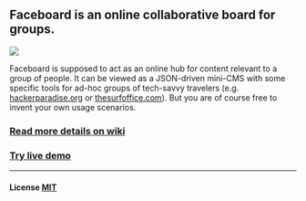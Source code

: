 ## Faceboard is an online collaborative board for groups.

<a href="http://fb.binaryage.com"><img src="https://dl.dropboxusercontent.com/u/559047/faceboard-intro.png" style="max-width:900px"></a>

Faceboard is supposed to act as an online hub for content relevant to a group of people. It can be viewed as a JSON-driven mini-CMS with some specific tools for ad-hoc groups of tech-savvy travelers (e.g. [hackerparadise.org](http://hackerparadise.org) or [thesurfoffice.com](http://thesurfoffice.com)). But you are of course free to invent your own usage scenarios.

### [Read more details on wiki](https://github.com/darwin/faceboard/wiki)

### [Try live demo](http://fb.binaryage.com)

---

#### License [MIT](https://github.com/darwin/faceboard/blob/master/LICENSE.txt)